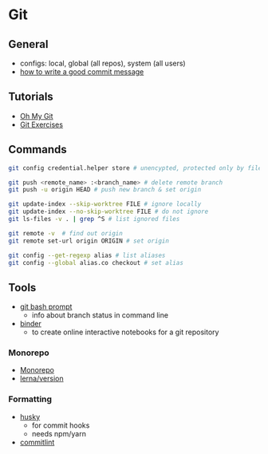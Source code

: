 # Git

## General

- configs: local, global (all repos), system (all users)
- [how to write a good commit message](https://chris.beams.io/posts/git-commit/)

## Tutorials

- [Oh My Git](https://ohmygit.org/)
- [Git Exercises](https://gitexercises.fracz.com/)

## Commands

```bash
git config credential.helper store # unencypted, protected only by file permissions

git push <remote_name> :<branch_name> # delete remote branch
git push -u origin HEAD # push new branch & set origin

git update-index --skip-worktree FILE # ignore locally
git update-index --no-skip-worktree FILE # do not ignore
git ls-files -v . | grep ^S # list ignored files

git remote -v  # find out origin
git remote set-url origin ORIGIN # set origin

git config --get-regexp alias # list aliases
git config --global alias.co checkout # set alias
```

## Tools

- [git bash prompt](https://github.com/magicmonty/bash-git-prompt)
  - info about branch status in command line
- [binder](https://mybinder.org/) 
  - to create online interactive notebooks for a git repository

### Monorepo

- [Monorepo](https://www.atlassian.com/git/tutorials/monorepos)
- [lerna/version](https://github.com/lerna/lerna/tree/main/commands/version)

### Formatting

- [husky](https://github.com/typicode/husky) 
  - for commit hooks
  - needs npm/yarn
- [commitlint](https://commitlint.js.org/#/)
